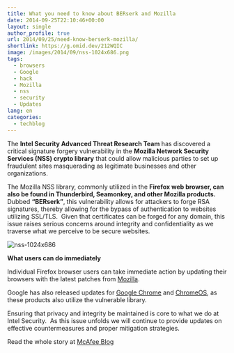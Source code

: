 ```yaml
---
title: What you need to know about BERserk and Mozilla
date: 2014-09-25T22:10:46+00:00
layout: single
author_profile: true
url: 2014/09/25/need-know-berserk-mozilla/
shortlink: https://g.omid.dev/212WQIC
image: /images/2014/09/nss-1024x686.png
tags:
  - browsers
  - Google
  - hack
  - Mozilla
  - nss
  - security
  - Updates
lang: en
categories: 
  - techblog
---
```

The **Intel Security Advanced Threat Research Team** has discovered a critical signature forgery vulnerability in the **Mozilla Network Security Services (NSS) crypto library** that could allow malicious parties to set up fraudulent sites masquerading as legitimate businesses and other organizations.

The Mozilla NSS library, commonly utilized in the **Firefox web browser, can also be found in Thunderbird, Seamonkey, and other Mozilla products.**  Dubbed **“BERserk”**, this vulnerability allows for attackers to forge RSA signatures, thereby allowing for the bypass of authentication to websites utilizing SSL/TLS.  Given that certificates can be forged for any domain, this issue raises serious concerns around integrity and confidentiality as we traverse what we perceive to be secure websites.

![nss-1024x686](/images/2014/09/nss-1024x686.png) 

**What users can do immediately**

Individual Firefox browser users can take immediate action by updating their browsers with the latest patches from [Mozilla](https://www.mozilla.org/en-US/firefox/new/).

Google has also released updates for [Google Chrome](http://googlechromereleases.blogspot.com/2014/09/stable-channel-update_24.html) and [ChromeOS](http://googlechromereleases.blogspot.com/2014/09/stable-channel-update-for-chrome-os_24.html), as these products also utilize the vulnerable library.

Ensuring that privacy and integrity be maintained is core to what we do at Intel Security.  As this issue unfolds we will continue to provide updates on effective countermeasures and proper mitigation strategies.

Read the whole story at [McAfee Blog](http://blogs.mcafee.com/executive-perspectives/need-know-berserk-mozilla)